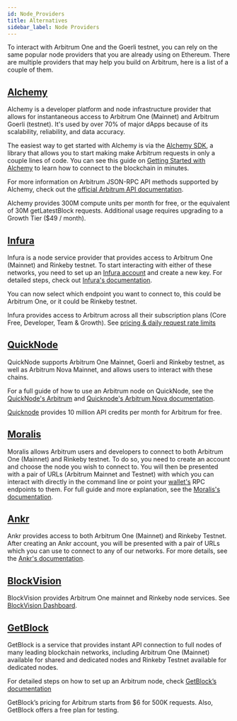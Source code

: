 ```yaml
---
id: Node_Providers
title: Alternatives
sidebar_label: Node Providers
---
```


To interact with Arbitrum One and the Goerli testnet, you can rely on the same popular node providers that you are already using on Ethereum. There are multiple providers that may help you build on Arbitrum, here is a list of a couple of them.

## [Alchemy](https://alchemy.com/?a=arbitrum-docs)

Alchemy is a developer platform and node infrastructure provider that allows for instantaneous access to Arbitrum One (Mainnet) and Arbitrum Goerli (testnet). It's used by over 70% of major dApps because of its scalability, reliability, and data accuracy.

The easiest way to get started with Alchemy is via the [Alchemy SDK](https://docs.alchemy.com/reference/alchemy-sdk-quickstart), a library that allows you to start making make Arbitrum requests in only a couple lines of code. You can see this guide on [Getting Started with Alchemy](https://docs.alchemy.com/docs/alchemy-quickstart-guide) to learn how to connect to the blockchain in minutes.

For more information on Arbitrum JSON-RPC API methods supported by Alchemy, check out the [official Arbitrum API documentation](https://docs.alchemy.com/alchemy/apis/arbitrum).

Alchemy provides 300M compute units per month for free, or the equivalent of 30M getLatestBlock requests. Additional usage requires upgrading to a Growth Tier ($49 / month).

## [Infura](https://infura.io/)

Infura is a node service provider that provides access to Arbitrum One (Mainnet) and Rinkeby testnet. To start interacting with either of these networks, you need to set up an [Infura account](https://infura.io/register) and create a new key. For detailed steps, check out [Infura's documentation](https://docs.infura.io/infura/networks/arbitrum).

You can now select which endpoint you want to connect to, this could be Arbitrum One, or it could be Rinkeby testnet.

Infura provides access to Arbitrum across all their subscription plans (Core Free, Developer, Team & Growth). See [pricing & daily request rate limits](https://infura.io/pricing)

## [QuickNode](https://www.quicknode.com/)

QuickNode supports Arbitrum One Mainnet, Goerli and Rinkeby testnet, as well as Arbitrum Nova Mainnet, and allows users to interact with these chains.

For a full guide of how to use an Arbitrum node on QuickNode, see the [QuickNode's Arbitrum](https://www.quicknode.com/docs/arbitrum) and [Quicknode's Arbitrum Nova documentation](https://www.quicknode.com/docs/arbitrum-nova).

[Quicknode](https://www.quicknode.com/accounts/new-signup) provides 10 million API credits per month for Arbitrum for free.

## [Moralis](https://moralis.io/)

Moralis allows Arbitrum users and developers to connect to both Arbitrum One (Mainnet) and Rinkeby testnet. To do so, you need to create an account and choose the node you wish to connect to. You will then be presented with a pair of URLs (Arbitrum Mainnet and Testnet) with which you can interact with directly in the command line or point your [wallet's](https://portal.arbitrum.one/#wallets) RPC endpoints to them. For full guide and more explanation, see the [Moralis's documentation](https://moralis.io/full-guide-how-to-connect-to-arbitrum-nodes/).

## [Ankr](https://www.ankr.com/)

Ankr provides access to both Arbitrum One (Mainnet) and Rinkeby Testnet. After creating an Ankr account, you will be presented with a pair of URLs which you can use to connect to any of our networks. For more details, see the [Ankr's documentation](https://docs.ankr.com/blockchains/arbitrum/develop-on-arbitrum).

## [BlockVision](https://blockvision.org/)

BlockVision provides Arbitrum One mainnet and Rinkeby node services. See [BlockVision Dashboard](https://dashboard.blockvision.org/connect).

## [GetBlock](https://getblock.io/)

GetBlock is a service that provides instant API connection to full nodes of many leading blockchain networks, including Arbitrum One (Mainnet) available for shared and dedicated nodes and Rinkeby Testnet available for dedicated nodes.

For detailed steps on how to set up an Arbitrum node, check [GetBlock’s documentation](https://getblock.io/docs/)

GetBlock’s pricing for Arbitrum starts from $6 for 500K requests. Also, GetBlock offers a free plan for testing.
